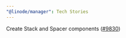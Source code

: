 ```yaml
---
"@linode/manager": Tech Stories
---
```


Create Stack and Spacer components ([#9830](https://github.com/linode/manager/pull/9830))
